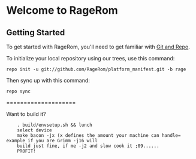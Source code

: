 Welcome to RageRom
===================


Getting Started
---------------

To get started with RageRom, you'll need to get familiar with
[Git and Repo](http://source.android.com/download/using-repo).

To initialize your local repository using our trees, use this command:

	repo init -u git://github.com/RageRom/platform_manifest.git -b rage

Then sync up with this command:

	repo sync
====================

Want to build it?

        . build/envsetup.sh && lunch
        select device
        make bacon -jx (x defines the amount your machine can handle= example if you are Grimm -j16 will
        build just fine, if me -j2 and slow cook it ;09......
        PROFIT!
	
